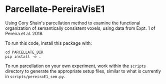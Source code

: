 # Parcellate-PereiraVisE1
Using Cory Shain's parcellation method to examine the functional organization of semantically consistent voxels, using data from Expt. 1 of Pereira et al. 2018.

To run this code, install this package with:
```
cd PARCELLATE_DIR
pip install -e .
```

To run parcellation on your own experiment, work within the `scripts` directory to generate the appropriate setup files, similar to what is currently in `scripts/pereiraE1_sem.py`.

